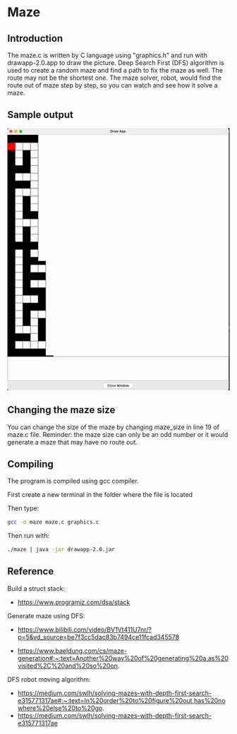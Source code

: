 # Maze

## Introduction

The maze.c is written by C language using "graphics.h" and run with drawapp-2.0.app to draw the picture. Deep Search First (DFS) algorithm is used to create a random maze and find a path to fix the maze as well. The route may not be the shortest one. The maze solver, robot, would find the route out of maze step by step, so you can watch and see how it solve a maze.

## Sample output

![image](./maze_demo.gif)

## Changing the maze size

You can change the size of the maze by changing maze_size in line 19 of maze.c file. Reminder: the maze size can only be an odd number or it would generate a maze that may have no route out.

## Compiling

The program is compiled using gcc compiler.

First create a new terminal in the folder where the file is located

Then type:

```bash
gcc -o maze maze.c graphics.c 
```

Then run with:

```bash
./maze | java -jar drawapp-2.0.jar
```

## Reference

Build a struct stack:

+  https://www.programiz.com/dsa/stack

Generate maze using DFS:

+ https://www.bilibili.com/video/BV1Vt411U7nr/?p=5&vd_source=be7f3cc5dac83b7494ce11fcad345578

+ https://www.baeldung.com/cs/maze-generation#:~:text=Another%20way%20of%20generating%20a,as%20visited%2C%20and%20so%20on.

DFS robot moving algorithm:

+  https://medium.com/swlh/solving-mazes-with-depth-first-search-e315771317ae#:~:text=In%20order%20to%20figure%20out,has%20nowhere%20else%20to%20go. 
+ https://medium.com/swlh/solving-mazes-with-depth-first-search-e315771317ae
